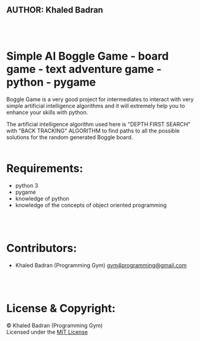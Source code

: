 
## AUTHOR: Khaled Badran
<br>
<br>

# Simple AI Boggle Game - board game - text adventure game - python - pygame

Boggle Game is a very good project for intermediates to interact with very simple artificial intelligence algorithms and it will extremely help you to enhance your skills with python.<br>

The artificial intelligence algorithm used here is "DEPTH FIRST SEARCH" with "BACK TRACKING" ALGORITHM  to find paths to all the possible solutions for the random generated Boggle board.
<br>
<br>

# Requirements:

- python 3
- pygame
- knowledge of python
- knowledge of the concepts of object oriented programming 
<br>
<br>

# Contributors:
- Khaled Badran (Programming Gym) <gym4programming@gmail.com>
<br>
<br>


# License & Copyright:
© Khaled Badran (Programming Gym)
<br>
Licensed under the [MIT License](LICENSE)
